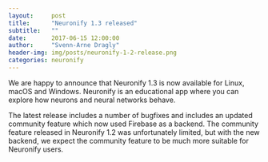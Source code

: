```yaml
---
layout:     post
title:      "Neuronify 1.3 released"
subtitle:   ""
date:       2017-06-15 12:00:00
author:     "Svenn-Arne Dragly"
header-img: img/posts/neuronify-1-2-release.png
categories: neuronify
---
```


We are happy to announce that Neuronify 1.3 is now available for Linux,
macOS and Windows.
Neuronify is an educational app where you can explore how neurons and
neural networks behave.

The latest release includes a number of bugfixes and includes an updated
community feature which now used Firebase as a backend.
The community feature released in Neuronify 1.2 was unfortunately limited,
but with the new backend, we expect the community feature to be much more
suitable for Neuronify users.
